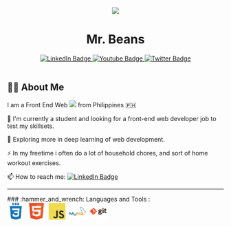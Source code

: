 <div id="header" align="center">
  <img src="https://media.giphy.com/media/M9gbBd9nbDrOTu1Mqx/giphy.gif" width="100"/>
  <h1>Mr. Beans</h1>
  <div id="badges" align="center">
  <a href="https://www.linkedin.com/in/vince-clave-igot-0338b8232">
    <img src="https://img.shields.io/badge/LinkedIn-blue?style=for-the-badge&logo=linkedin&logoColor=white" alt="LinkedIn Badge"/>
  </a>
  <a href="https://www.facebook.com/vince.clave.94">
    <img src="https://img.shields.io/badge/Facebook-blue?style=for-the-badge&logo=youtube&logoColor=white" alt="Youtube Badge"/>
  </a>
  <a href="https://twitter.com/Vinceclave3">
    <img src="https://img.shields.io/badge/Twitter-blue?username=Vinceclave3&style=for-the-badge&logo=twitter&logoColor=white" alt="Twitter Badge"/>
  </a>
</div>
  <a href="https://github.com/Vinceclave">
    <img src="https://komarev.com/ghpvc/?username=Vinceclave&style=flat-square&color=blue" alt=""/>
  </a>
</div
<div id="about-me" align="start">
  <h2> 👨‍💻 About Me</h2>
   <p>I am a Front End Web  <img src="https://media.giphy.com/media/WUlplcMpOCEmTGBtBW/giphy.gif" width="30"> from Philippines 🇵🇭</p> 
  
  🔭 I'm currently a student and looking for a front-end web developer job to test my skillsets. 
    
  🌱 Exploring more in deep learning of web development. 
    
  ⚡ In my freetime i often do a lot of household chores, and sort of home workout exercises.
    
  📫 How to reach me:  <a href="https://www.linkedin.com/in/vince-clave-igot-0338b8232">
    <img src="https://img.shields.io/badge/kakbar-blue?style=for-the-badge&logo=linkedin&logoColor=white" alt="LinkedIn Badge"/>
  </a>
 </div>
 <hr>
### :hammer_and_wrench: Languages and Tools :
<div>
  <img src="https://github.com/devicons/devicon/blob/master/icons/css3/css3-plain-wordmark.svg"  title="CSS3" alt="CSS" width="40" height="40"/>&nbsp;
  <img src="https://github.com/devicons/devicon/blob/master/icons/html5/html5-original.svg" title="HTML5" alt="HTML" width="40" height="40"/>&nbsp;
  <img src="https://github.com/devicons/devicon/blob/master/icons/javascript/javascript-original.svg" title="JavaScript" alt="JavaScript" width="40" height="40"/>&nbsp;
  <img src="https://github.com/devicons/devicon/blob/master/icons/mysql/mysql-original-wordmark.svg" title="MySQL"  alt="MySQL" width="40" height="40"/>&nbsp;
  <img src="https://github.com/devicons/devicon/blob/master/icons/git/git-original-wordmark.svg" title="Git" **alt="Git" width="40" height="40"/>
</div>
 
